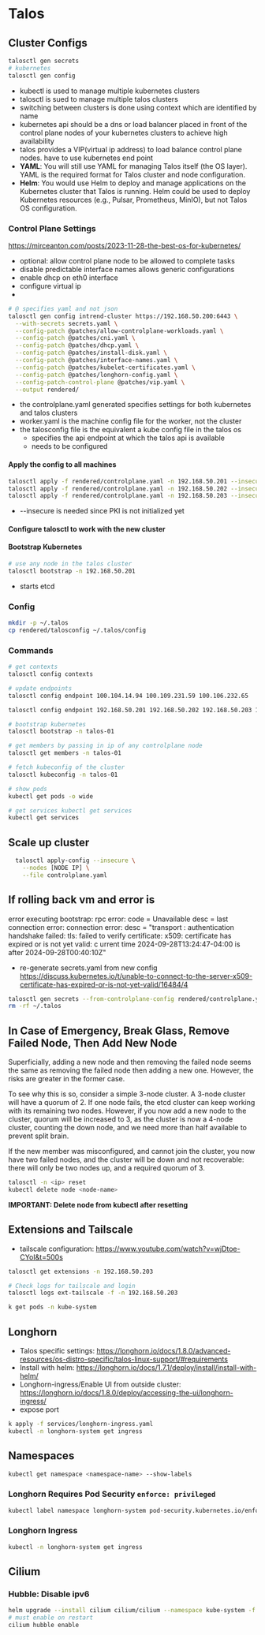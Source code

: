 # Talos
## Cluster  Configs
```python
talosctl gen secrets
# kubernetes
talosctl gen config
```

- kubectl is used to manage multiple kubernetes clusters
- talosctl is sued to manage multiple talos clusters
- switching between clusters is done using context which are identified by name
- kubernetes api should be a dns or load balancer placed in front of the control plane nodes of your kubernetes clusters to achieve high availability
- talos provides a VIP(virtual ip address) to load balance control plane nodes. have to use kubernetes end point
- **YAML**: You will still use YAML for managing Talos itself (the OS layer). YAML is the required format for Talos cluster and node configuration.
- **Helm**: You would use Helm to deploy and manage applications on the Kubernetes cluster that Talos is running. Helm could be used to deploy Kubernetes resources (e.g., Pulsar, Prometheus, MinIO), but not Talos OS configuration.
### Control Plane Settings
https://mirceanton.com/posts/2023-11-28-the-best-os-for-kubernetes/
- optional: allow control plane node to be allowed to complete tasks
- disable predictable interface names allows generic configurations
- enable dhcp on eth0 interface
- configure virtual ip
- 
```sh 
# @ specifies yaml and not json
talosctl gen config intrend-cluster https://192.168.50.200:6443 \
  --with-secrets secrets.yaml \
  --config-patch @patches/allow-controlplane-workloads.yaml \
  --config-patch @patches/cni.yaml \
  --config-patch @patches/dhcp.yaml \
  --config-patch @patches/install-disk.yaml \
  --config-patch @patches/interface-names.yaml \
  --config-patch @patches/kubelet-certificates.yaml \
  --config-patch @patches/longhorn-config.yaml \
  --config-patch-control-plane @patches/vip.yaml \
  --output rendered/
```

- the controlplane.yaml generated specifies settings for both kubernetes and talos clusters
- worker.yaml is the machine config file for the worker, not the cluster
- the talosconfig file is the equivalent a kube config file in the talos os
	- specifies the api endpoint at which the talos api is available
	- needs to be configured
#### Apply the config to all machines

```sh
talosctl apply -f rendered/controlplane.yaml -n 192.168.50.201 --insecure
talosctl apply -f rendered/controlplane.yaml -n 192.168.50.202 --insecure
talosctl apply -f rendered/controlplane.yaml -n 192.168.50.203 --insecure
```
- --insecure is needed since PKI is not initialized yet
#### Configure talosctl to work with the new cluster

#### Bootstrap Kubernetes
```sh
# use any node in the talos cluster
talosctl bootstrap -n 192.168.50.201
```
- starts etcd

### Config
```sh
mkdir -p ~/.talos 
cp rendered/talosconfig ~/.talos/config
```
### Commands
```sh
# get contexts
talosctl config contexts

# update endpoints
talosctl config endpoint 100.104.14.94 100.109.231.59 100.106.232.65 

talosctl config endpoint 192.168.50.201 192.168.50.202 192.168.50.203 100.97.78.55 100.74.169.101 100.79.68.38

# bootstrap kubernetes
talosctl bootstrap -n talos-01

# get members by passing in ip of any controlplane node
talosctl get members -n talos-01

# fetch kubeconfig of the cluster 
talosctl kubeconfig -n talos-01

# show pods
kubectl get pods -o wide

# get services kubectl get services
kubectl get services
```

## Scale up cluster
```sh
  talosctl apply-config --insecure \
    --nodes [NODE IP] \
    --file controlplane.yaml
```
## If rolling back vm and error is
error executing bootstrap: rpc error: code = Unavailable desc = last connection error: connection error: desc = "transport
: authentication handshake failed: tls: failed to verify certificate: x509: certificate has expired or is not yet valid: c
urrent time 2024-09-28T13:24:47-04:00 is after 2024-09-28T00:40:10Z"

- re-generate secrets.yaml from new config
https://discuss.kubernetes.io/t/unable-to-connect-to-the-server-x509-certificate-has-expired-or-is-not-yet-valid/16484/4
```sh
talosctl gen secrets --from-controlplane-config rendered/controlplane.yaml -o secrets.yaml
rm -rf ~/.talos
```
## In Case of Emergency, Break Glass, Remove Failed Node, Then Add New Node

Superficially, adding a new node and then removing the failed node seems the same as removing the failed node then adding a new one. However, the risks are greater in the former case.

To see why this is so, consider a simple 3-node cluster. A 3-node cluster will have a quorum of 2. If one node fails, the etcd cluster can keep working with its remaining two nodes. However, if you now add a new node to the cluster, quorum will be increased to 3, as the cluster is now a 4-node cluster, counting the down node, and we need more than half available to prevent split brain.

If the new member was misconfigured, and cannot join the cluster, you now have two failed nodes, and the cluster will be down and not recoverable: there will only be two nodes up, and a required quorum of 3.

```sh
talosctl -n <ip> reset
kubectl delete node <node-name>
```
**IMPORTANT: Delete node from kubectl after resetting**

## Extensions and Tailscale
- tailscale configuration: https://www.youtube.com/watch?v=wjDtoe-CYoI&t=500s
```sh
talosctl get extensions -n 192.168.50.203

# Check logs for tailscale and login
talosctl logs ext-tailscale -f -n 192.168.50.203  

k get pods -n kube-system
```


## Longhorn
- Talos specific settings: https://longhorn.io/docs/1.8.0/advanced-resources/os-distro-specific/talos-linux-support/#requirements  
- Install with helm: https://longhorn.io/docs/1.7.1/deploy/install/install-with-helm/
- Longhorn-ingress/Enable UI from outside cluster: https://longhorn.io/docs/1.8.0/deploy/accessing-the-ui/longhorn-ingress/
- expose port
```sh
k apply -f services/longhorn-ingress.yaml
kubectl -n longhorn-system get ingress

```
## Namespaces
```sh
kubectl get namespace <namespace-name> --show-labels
```

### Longhorn Requires Pod Security `enforce: privileged`
```sh
kubectl label namespace longhorn-system pod-security.kubernetes.io/enforce=privileged

```
### Longhorn Ingress
```sh
kubectl -n longhorn-system get ingress
```


## Cilium

### Hubble: Disable ipv6
```sh
helm upgrade --install cilium cilium/cilium --namespace kube-system -f services/hubble.yaml
# must enable on restart
cilium hubble enable
```